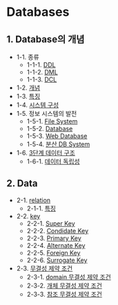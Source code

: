 # Databases

## 1. Database의 개념

- 1-1. 종류
    - 1-1-1. [DDL](https://github.com/gimhanul/screwbar/blob/main/Database/database%20%EA%B0%9C%EB%85%90/%EC%A2%85%EB%A5%98/DDL.md)
    - 1-1-2. [DML](https://github.com/gimhanul/screwbar/blob/main/Database/database%20%EA%B0%9C%EB%85%90/%EC%A2%85%EB%A5%98/DML.md)
    - 1-1-3. [DCL](https://github.com/gimhanul/screwbar/blob/main/Database/database%20%EA%B0%9C%EB%85%90/%EC%A2%85%EB%A5%98/DCL.md)
- 1-2. [개념](https://github.com/gimhanul/screwbar/blob/main/Database/database%20%EA%B0%9C%EB%85%90/%EA%B0%9C%EB%85%90.md)
- 1-3. [특징](https://github.com/gimhanul/screwbar/blob/main/Database/database%20%EA%B0%9C%EB%85%90/%ED%8A%B9%EC%A7%95.md)
- 1-4. [시스템 구성](https://github.com/gimhanul/screwbar/blob/main/Database/database%20%EA%B0%9C%EB%85%90/%EC%8B%9C%EC%8A%A4%ED%85%9C%20%EA%B5%AC%EC%84%B1.md)
- 1-5. 정보 시스템의 발전
    - 1-5-1. [File System](https://github.com/gimhanul/screwbar/blob/main/Database/database%20%EA%B0%9C%EB%85%90/%EB%B0%9C%EC%A0%84/fileSystem.md)
    - 1-5-2. [Database](https://github.com/gimhanul/screwbar/blob/main/Database/database%20%EA%B0%9C%EB%85%90/%EB%B0%9C%EC%A0%84/database.md)
    - 1-5-3. [Web Database](https://github.com/gimhanul/screwbar/blob/main/Database/database%20%EA%B0%9C%EB%85%90/%EB%B0%9C%EC%A0%84/webDatabase.md)
    - 1-5-4. [분산 DB System](https://github.com/gimhanul/screwbar/blob/main/Database/database%20%EA%B0%9C%EB%85%90/%EB%B0%9C%EC%A0%84/%EB%B6%84%EC%82%B0DBSystem.md)
- 1-6. [3단계 데이터 구조](https://github.com/gimhanul/screwbar/blob/main/Database/database%20%EA%B0%9C%EB%85%90/3%EB%8B%A8%EA%B3%84%EB%8D%B0%EC%9D%B4%ED%84%B0%EA%B5%AC%EC%A1%B0/3%EB%8B%A8%EA%B3%84%20%EB%8D%B0%EC%9D%B4%ED%84%B0%20%EA%B5%AC%EC%A1%B0.md)
    - 1-6-1. [데이터 독립성](https://github.com/gimhanul/screwbar/blob/main/Database/database%20%EA%B0%9C%EB%85%90/3%EB%8B%A8%EA%B3%84%EB%8D%B0%EC%9D%B4%ED%84%B0%EA%B5%AC%EC%A1%B0/%EB%8D%B0%EC%9D%B4%ED%84%B0%EB%8F%85%EB%A6%BD%EC%84%B1.md)

## 2. Data

- 2-1. [relation](https://github.com/gimhanul/screwbar/blob/main/Database/Data/relation/relation.md)
    - 2-1-1. [특징](https://github.com/gimhanul/screwbar/blob/main/Database/Data/relation/%ED%8A%B9%EC%A7%95.md)
- 2-2. [key](https://github.com/gimhanul/screwbar/blob/main/Database/Data/key/key.md)
    - 2-2-1. [Super Key](https://github.com/gimhanul/screwbar/blob/main/Database/Data/key/superKey.md)
    - 2-2-2. [Condidate Key](https://github.com/gimhanul/screwbar/blob/main/Database/Data/key/condidateKey.md)
    - 2-2-3. [Primary Key](https://github.com/gimhanul/screwbar/blob/main/Database/Data/key/primaryKey.md)
    - 2-2-4. [Alternate Key](https://github.com/gimhanul/screwbar/blob/main/Database/Data/key/alternateKey.md)
    - 2-2-5. [Foreign Key](https://github.com/gimhanul/screwbar/blob/main/Database/Data/key/foreignKey.md)
    - 2-2-6. [Surrogate Key](https://github.com/gimhanul/screwbar/blob/main/Database/Data/key/surrogateKey.md)
- 2-3. [무결성 제약 조건](https://github.com/gimhanul/screwbar/blob/main/Database/Data/%EB%AC%B4%EA%B2%B0%EC%84%B1%EC%A0%9C%EC%95%BD%EC%A1%B0%EA%B1%B4/%EB%AC%B4%EA%B2%B0%EC%84%B1%EC%A0%9C%EC%95%BD%EC%A1%B0%EA%B1%B4.md)
    - 2-3-1. [domain 무결성 제약 조건](https://github.com/gimhanul/screwbar/blob/main/Database/Data/%EB%AC%B4%EA%B2%B0%EC%84%B1%EC%A0%9C%EC%95%BD%EC%A1%B0%EA%B1%B4/domain.md)
    - 2-3-2. [개체 무결성 제약 조건](https://github.com/gimhanul/screwbar/blob/main/Database/Data/%EB%AC%B4%EA%B2%B0%EC%84%B1%EC%A0%9C%EC%95%BD%EC%A1%B0%EA%B1%B4/%EA%B0%9C%EC%B2%B4.md)
    - 2-3-3. [참조 무결성 제약 조건](https://github.com/gimhanul/screwbar/blob/main/Database/Data/%EB%AC%B4%EA%B2%B0%EC%84%B1%EC%A0%9C%EC%95%BD%EC%A1%B0%EA%B1%B4/%EC%B0%B8%EC%A1%B0.md)
